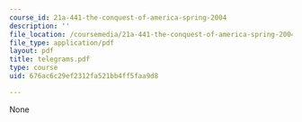 ```yaml
---
course_id: 21a-441-the-conquest-of-america-spring-2004
description: ''
file_location: /coursemedia/21a-441-the-conquest-of-america-spring-2004/676ac6c29ef2312fa521bb4ff5faa9d8_telegrams.pdf
file_type: application/pdf
layout: pdf
title: telegrams.pdf
type: course
uid: 676ac6c29ef2312fa521bb4ff5faa9d8

---
```

None